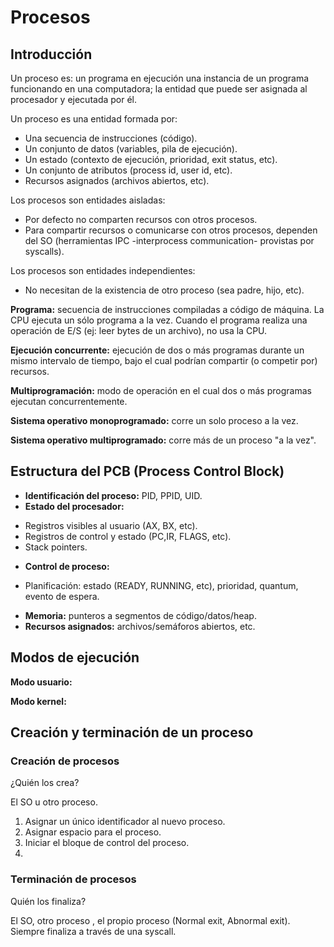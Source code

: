# Procesos

## Introducción

Un proceso es: un programa en ejecución una instancia de un programa funcionando en una computadora; la entidad que puede ser asignada al procesador y ejecutada por él.

Un proceso es una entidad formada por:

- Una secuencia de instrucciones (código).
- Un conjunto de datos (variables, pila de ejecución).
- Un estado (contexto de ejecución, prioridad, exit status, etc).
- Un conjunto de atributos (process id, user id, etc).
- Recursos asignados (archivos abiertos, etc).



Los procesos son entidades aisladas:
- Por defecto no comparten recursos con otros procesos.
- Para compartir recursos o comunicarse con otros procesos, dependen del SO (herramientas IPC -interprocess communication- provistas por syscalls).

Los procesos son entidades independientes:
- No necesitan de la existencia de otro proceso (sea padre, hijo, etc).

**Programa:** secuencia de instrucciones compiladas a código de máquina. La CPU ejecuta un sólo programa a la vez. Cuando el programa realiza una operación de E/S (ej: leer bytes de un archivo), no usa la CPU.

**Ejecución concurrente:** ejecución de dos o más programas durante un mismo intervalo de tiempo, bajo el cual podrían compartir (o competir por) recursos.

**Multiprogramación:** modo de operación en el cual dos o más programas ejecutan concurrentemente.

**Sistema operativo monoprogramado:** corre un solo proceso a la vez.

**Sistema operativo multiprogramado:** corre más de un proceso "a la vez".

## Estructura del PCB (Process Control Block)

+ **Identificación del proceso:** PID, PPID, UID.
+ **Estado del procesador:**
 - Registros visibles al usuario (AX, BX, etc).
 - Registros de control y estado (PC,IR, FLAGS, etc).
 - Stack pointers.
+ **Control de proceso:**
 - Planificación: estado (READY, RUNNING, etc), prioridad, quantum, evento de espera.
+ **Memoria:** punteros a segmentos de código/datos/heap.
+ **Recursos asignados:** archivos/semáforos abiertos, etc.

## Modos de ejecución

**Modo usuario:**

**Modo kernel:**

## Creación y terminación de un proceso

### Creación de procesos

¿Quién los crea?

El SO u otro proceso.

1. Asignar un único identificador al nuevo proceso.
2. Asignar espacio para el proceso.
3. Iniciar el bloque de control del proceso.
4.

### Terminación de procesos

Quién los finaliza?

El SO, otro proceso , el propio proceso (Normal exit, Abnormal exit). Siempre finaliza a través de una syscall.
